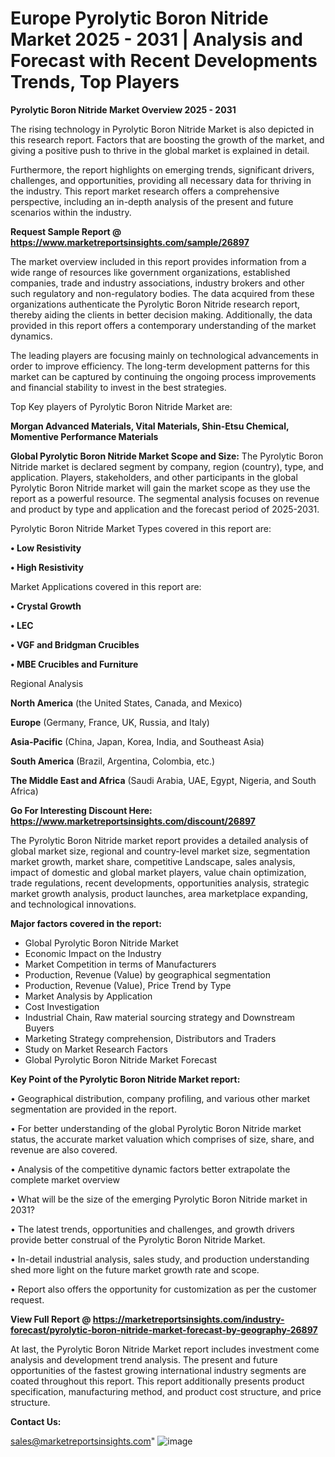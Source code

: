  # Europe Pyrolytic Boron Nitride Market 2025 - 2031 | Analysis and Forecast with Recent Developments Trends, Top Players

<Strong> Pyrolytic Boron Nitride Market Overview 2025 - 2031</strong>

The rising technology in Pyrolytic Boron Nitride Market is also depicted in this research report. Factors that are boosting the growth of the market, and giving a positive push to thrive in the global market is explained in detail.

Furthermore, the report highlights on emerging trends, significant drivers, challenges, and opportunities, providing all necessary data for thriving in the industry. This report market research offers a comprehensive perspective, including an in-depth analysis of the present and future scenarios within the industry.

<strong>Request Sample Report @ <a href=https://www.marketreportsinsights.com/sample/26897>https://www.marketreportsinsights.com/sample/26897</a></strong>

The market overview included in this report provides information from a wide range of resources like government organizations, established companies, trade and industry associations, industry brokers and other such regulatory and non-regulatory bodies. The data acquired from these organizations authenticate the Pyrolytic Boron Nitride research report, thereby aiding the clients in better decision making. Additionally, the data provided in this report offers a contemporary understanding of the market dynamics.

The leading players are focusing mainly on technological advancements in order to improve efficiency. The long-term development patterns for this market can be captured by continuing the ongoing process improvements and financial stability to invest in the best strategies.

Top Key players of Pyrolytic Boron Nitride Market are:

<strong>Morgan Advanced Materials, Vital Materials, Shin-Etsu Chemical, Momentive Performance Materials</strong>

<strong><b>Global Pyrolytic Boron Nitride Market Scope and Size:</b></strong>
The Pyrolytic Boron Nitride market is declared segment by company, region (country), type, and application. Players, stakeholders, and other participants in the global Pyrolytic Boron Nitride market will gain the market scope as they use the report as a powerful resource. The segmental analysis focuses on revenue and product by type and application and the forecast period of 2025-2031.

Pyrolytic Boron Nitride Market Types covered in this report are:

<strong>• Low Resistivity

• High Resistivity</strong>

Market Applications covered in this report are:

<strong>• Crystal Growth

• LEC

• VGF and Bridgman Crucibles

• MBE Crucibles and Furniture</strong> 

Regional Analysis

<strong>North America</strong> (the United States, Canada, and Mexico)

<strong>Europe</strong> (Germany, France, UK, Russia, and Italy)

<strong>Asia-Pacific</strong> (China, Japan, Korea, India, and Southeast Asia)

<strong>South America</strong> (Brazil, Argentina, Colombia, etc.)

<strong>The Middle East and Africa</strong> (Saudi Arabia, UAE, Egypt, Nigeria, and South Africa)

<strong>Go For Interesting Discount Here: <a href=https://www.marketreportsinsights.com/discount/26897>https://www.marketreportsinsights.com/discount/26897</a></strong>

The Pyrolytic Boron Nitride market report provides a detailed analysis of global market size, regional and country-level market size, segmentation market growth, market share, competitive Landscape, sales analysis, impact of domestic and global market players, value chain optimization, trade regulations, recent developments, opportunities analysis, strategic market growth analysis, product launches, area marketplace expanding, and technological innovations.

<strong><b>Major factors covered in the report:</b></strong>
<ul>
  <li>Global Pyrolytic Boron Nitride Market </li>
  <li>Economic Impact on the Industry</li>
  <li>Market Competition in terms of Manufacturers</li>
  <li>Production, Revenue (Value) by geographical segmentation</li>
  <li>Production, Revenue (Value), Price Trend by Type</li>
  <li>Market Analysis by Application</li>
  <li>Cost Investigation</li>
  <li>Industrial Chain, Raw material sourcing strategy and Downstream Buyers</li>
  <li>Marketing Strategy comprehension, Distributors and Traders</li>
  <li>Study on Market Research Factors</li>
  <li>Global Pyrolytic Boron Nitride Market Forecast</li>
</ul>

<strong><b>Key Point of the Pyrolytic Boron Nitride Market report:</b></strong>

• Geographical distribution, company profiling, and various other market segmentation are provided in the report.

• For better understanding of the global Pyrolytic Boron Nitride market status, the accurate market valuation which comprises of size, share, and revenue are also covered.

• Analysis of the competitive dynamic factors better extrapolate the complete market overview

• What will be the size of the emerging Pyrolytic Boron Nitride market in 2031?

• The latest trends, opportunities and challenges, and growth drivers provide better construal of the Pyrolytic Boron Nitride Market.

• In-detail industrial analysis, sales study, and production understanding shed more light on the future market growth rate and scope.

• Report also offers the opportunity for customization as per the customer request.

<strong><b>View Full Report @ <a href=https://marketreportsinsights.com/industry-forecast/pyrolytic-boron-nitride-market-forecast-by-geography-26897>https://marketreportsinsights.com/industry-forecast/pyrolytic-boron-nitride-market-forecast-by-geography-26897</a></b></strong>


At last, the Pyrolytic Boron Nitride Market report includes investment come analysis and development trend analysis. The present and future opportunities of the fastest growing international industry segments are coated throughout this report. This report additionally presents product specification, manufacturing method, and product cost structure, and price structure.

<strong>Contact Us:</strong>

sales@marketreportsinsights.com"
![image](https://github.com/user-attachments/assets/2d7612cb-c8a9-4210-8fbe-cd571b1a20bb)
